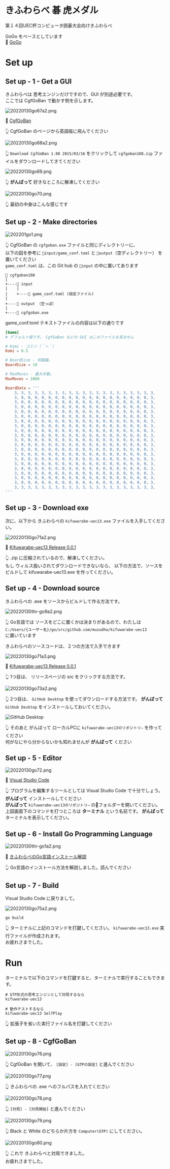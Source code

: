 # きふわらべ 碁 虎メダル

第１４回UEC杯コンピュータ囲碁大会向けきふわらべ  

GoGo をベースとしています  
📖 [GoGo](https://github.com/bleu48/GoGo)  

# Set up

## Set up - 1 - Get a GUI

きふわらべは 思考エンジンだけですので、GUI が別途必要です。  
ここでは CgfGoBan で動かす例を示します。  

![20220130go67a2.png](doc/img/20220130go67a2.png)  

📖 [CgfGoBan](http://www.yss-aya.com/cgfgoban_j.html)  

👆 CgfGoBan のページから英語版に飛んでください  

![20220130go68a2.png](doc/img/20220130go68a2.png)  

👆 `Download CgfGoBan 1.08 2015/03/16` をクリックして `cgfgoban108.zip` ファイルをダウンロードしてきてください  

![20220130go69.png](doc/img/20220130go69.png)  

👆 **がんばって** 好きなところに解凍してください  

![20220130go70.png](doc/img/20220130go70.png)  

👆 最初の中身はこんな感じです  

## Set up - 2 - Make directories

![202201go1.png](./doc/img/202201go1.png)  

👆 CgfGoBan の `cgfgoban.exe` ファイルと同じディレクトリーに、  
以下の図を参考に `📂input/game_conf.toml` と `📂output`（空ディレクトリー） を置いてください  
`game_conf.toml` は、この Git hub の `📂input` の中に置いてあります  

```plain
📂 cgfgoban108
|
+----📂 input
|    |
|    +----📄 game_conf.toml (設定ファイル)
|
+----📂 output （空っぽ）
|
+----📄 cgfgoban.exe

```

game_conf.toml テキストファイルの内容は以下の通りです  

```toml
[Game]
# デフォルト値です。 CgfGoBan などの GUI はこのファイルを見ません

# Komi - コミ☆（＾～＾）
Komi = 6.5

# BoardSize - 何路盤。
BoardSize = 19

# MaxMoves - 最大手数。
MaxMoves = 1000

BoardData = '''
	3, 3, 3, 3, 3, 3, 3, 3, 3, 3, 3, 3, 3, 3, 3, 3, 3, 3, 3, 3, 3,
	3, 0, 0, 0, 0, 0, 0, 0, 0, 0, 0, 0, 0, 0, 0, 0, 0, 0, 0, 0, 3,
	3, 0, 0, 0, 0, 0, 0, 0, 0, 0, 0, 0, 0, 0, 0, 0, 0, 0, 0, 0, 3,
	3, 0, 0, 0, 0, 0, 0, 0, 0, 0, 0, 0, 0, 0, 0, 0, 0, 0, 0, 0, 3,
	3, 0, 0, 0, 0, 0, 0, 0, 0, 0, 0, 0, 0, 0, 0, 0, 0, 0, 0, 0, 3,
	3, 0, 0, 0, 0, 0, 0, 0, 0, 0, 0, 0, 0, 0, 0, 0, 0, 0, 0, 0, 3,
	3, 0, 0, 0, 0, 0, 0, 0, 0, 0, 0, 0, 0, 0, 0, 0, 0, 0, 0, 0, 3,
	3, 0, 0, 0, 0, 0, 0, 0, 0, 0, 0, 0, 0, 0, 0, 0, 0, 0, 0, 0, 3,
	3, 0, 0, 0, 0, 0, 0, 0, 0, 0, 0, 0, 0, 0, 0, 0, 0, 0, 0, 0, 3,
	3, 0, 0, 0, 0, 0, 0, 0, 0, 0, 0, 0, 0, 0, 0, 0, 0, 0, 0, 0, 3,
	3, 0, 0, 0, 0, 0, 0, 0, 0, 0, 0, 0, 0, 0, 0, 0, 0, 0, 0, 0, 3,
	3, 0, 0, 0, 0, 0, 0, 0, 0, 0, 0, 0, 0, 0, 0, 0, 0, 0, 0, 0, 3,
	3, 0, 0, 0, 0, 0, 0, 0, 0, 0, 0, 0, 0, 0, 0, 0, 0, 0, 0, 0, 3,
	3, 0, 0, 0, 0, 0, 0, 0, 0, 0, 0, 0, 0, 0, 0, 0, 0, 0, 0, 0, 3,
	3, 0, 0, 0, 0, 0, 0, 0, 0, 0, 0, 0, 0, 0, 0, 0, 0, 0, 0, 0, 3,
	3, 0, 0, 0, 0, 0, 0, 0, 0, 0, 0, 0, 0, 0, 0, 0, 0, 0, 0, 0, 3,
	3, 0, 0, 0, 0, 0, 0, 0, 0, 0, 0, 0, 0, 0, 0, 0, 0, 0, 0, 0, 3,
	3, 0, 0, 0, 0, 0, 0, 0, 0, 0, 0, 0, 0, 0, 0, 0, 0, 0, 0, 0, 3,
	3, 0, 0, 0, 0, 0, 0, 0, 0, 0, 0, 0, 0, 0, 0, 0, 0, 0, 0, 0, 3,
	3, 0, 0, 0, 0, 0, 0, 0, 0, 0, 0, 0, 0, 0, 0, 0, 0, 0, 0, 0, 3,
	3, 3, 3, 3, 3, 3, 3, 3, 3, 3, 3, 3, 3, 3, 3, 3, 3, 3, 3, 3, 3,
'''
```

## Set up - 3 - Download exe

次に、以下から きふわらべの `kifuwarabe-uec13.exe` ファイルを入手してください。  

![20220130go71a2.png](doc/img/20220130go71a2.png)  

📖 [Kifuwarabe-uec13 Release 0.0.1](https://github.com/muzudho/kifuwarabe-uec13/releases/tag/0.0.1)

👆 .zip に圧縮されているので、解凍してください。  
もし ウィルス扱いされてダウンロードできないなら、 以下の方法で、ソースをビルドして kifuwarabe-uec13.exe を作ってください。  

## Set up - 4 - Download source

きふわらべの .exe をソースからビルドして作る方法です。  

![20220130thr-go9a2.png](./doc/img/20220130thr-go9a2.png)  

👆 Go言語では ソースをどこに置くかは決まりがあるので、わたしは  
`C:/Users/{ユーザー名}/go/src/github.com/muzudho/kifuwarabe-uec13`  
に置いています  

きふわらべのソースコードは、２つの方法で入手できます  

![20220130go71a3.png](./doc/img/20220130go71a3.png)  

📖 [Kifuwarabe-uec13 Release 0.0.1](https://github.com/muzudho/kifuwarabe-uec13/releases/tag/0.0.1)

👆 1つ目は、 リリースページの src をクリックする方法です。  

![20220130go73a2.png](./doc/img/20220130go73a2.png)  

👆 2つ目は、 `GitHub Desktop` を使ってダウンロードする方法です。 **がんばって** `GitHub Desktop` をインストールしておいてください。  

![GitHub Desktop](./doc/img/20220130go74.png)  

👆 そのあと がんばって ローカルPCに `kifuwarabe-uec13のリポジトリ―` を作ってください  
何がなにやら分からないかも知れませんが **がんばって** ください  

## Set up - 5 - Editor

![20220130go72.png](./doc/img/20220130go72.png)  

📖 [Visual Studio Code](https://code.visualstudio.com/)  

👆 プログラムを編集するツールとしては Visual Studio Code で十分でしょう。 **がんばって** インストールしてください  
**がんばって** `kifuwarabe-uec13のリポジトリ―` の📂フォルダーを開いてください。  
上図画面下のコマンドを打つところは **ターミナル** という名前です。 **がんばって** ターミナルを表示してください。  

## Set up - 6 - Install Go Programming Language

![20220130thr-go1a2.png](./doc/img/20220130thr-go1a2.png)  

📖 [きふわらべのGo言語インストール解説](./doc/install/go.md)  

👆 Go言語のインストール方法を解説しました。読んでください  

## Set up - 7 - Build

Visual Studio Code に戻りまして。  

![20220130go75a2.png](doc/img/20220130go75a2.png)  

```shell
go build
```

👆 ターミナルに上記のコマンドを打鍵してください。 `kifuwarabe-uec13.exe` 実行ファイルが作成されます。  
お疲れさまでした。  

# Run

ターミナルで以下のコマンドを打鍵すると、ターミナルで実行することもできます。  

```shell
# GTP形式の思考エンジンとして対局するなら
kifuwarabe-uec13

# 動作テストするなら
kifuwarabe-uec13 SelfPlay
```

👆 拡張子を省いた実行ファイル名を打鍵してください

## Set up - 8 - CgfGoBan

![20220130go76.png](doc/img/20220130go76.png)  

👆 CgfGoBan を開いて、 `[設定] - [GTPの設定]` と進んでください  

![20220130go77.png](doc/img/20220130go77.png)  

👆 きふわらべの .exe へのフルパスを入れてください  

![20220130go78.png](doc/img/20220130go78.png)  

👆 `[対局] - [対局開始]` と進んでください  

![20220130go79.png](doc/img/20220130go79.png)  

👆 Black と White のどちらか片方を `Computer(GTP)` にしてください。  

![20220130go80.png](doc/img/20220130go80.png)  

👆 これで きふわらべと対局できました。  
お疲れさまでした。  
